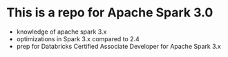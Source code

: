 # This is a repo for Apache Spark 3.0

* knowledge of apache spark 3.x
* optimizations in Spark 3.x compared to 2.4
* prep for Databricks Certified Associate Developer for Apache Spark 3.x
